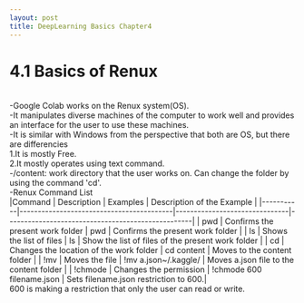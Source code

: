 ```yaml
---
layout: post
title: DeepLearning Basics Chapter4
---
```


# 4.1 Basics of Renux 
<br/>
-Google Colab works on the Renux system(OS).<br/>
-It manipulates diverse machines of the computer to work well and provides an interface for the user to use these machines.<br/>
-It is similar with Windows from the perspective that both are OS, but there are differencies<br/>
1.It is mostly Free.<br/>
2.It mostly operates using text command.<br/>
-/content: work directory that the user works on. Can change the folder by using the command 'cd'.<br/>
-Renux Command List<br/>
 |Command     | Description                             | Examples                      | Description of the Example                        |
 |-----------|------------------------------------------|-------------------------------|---------------------------------------------------|
 | pwd       | Confirms the present work folder         |   pwd                         | Confirms the present work folder                  |
 |  ls       |    Shows the list of files               |   ls                          | Show the list of files of the present work folder |
 |  cd       | Changes the location of the work folder  | cd content                    | Moves to the content folder                       |
 |  !mv      | Moves the file                           | !mv a.json~/.kaggle/          | Moves a.json file to the content folder |
 |  !chmode  | Changes the permission                   | !chmode 600<br/>filename.json | Sets filename.json restriction to 600.|
                                                     <br/>600 is making a restriction that only the user can read or write.
                                                     

